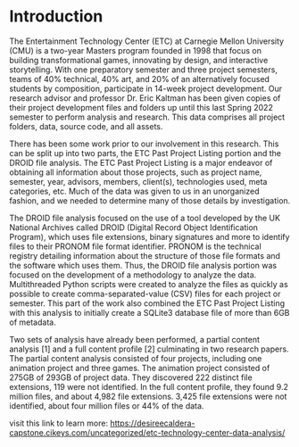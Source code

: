 # Introduction
The Entertainment Technology Center (ETC) at Carnegie Mellon University (CMU) is a two-year Masters program founded in 1998 that focus on building transformational games, innovating by design, and interactive storytelling. With one preparatory semester and three project semesters, teams of 40% technical, 40% art, and 20% of an alternatively focused students by composition, participate in 14-week project development. Our research advisor and professor Dr. Eric Kaltman has been given copies of their project development files and folders up until this last Spring 2022 semester to perform analysis and research. This data comprises all project folders, data, source code, and all assets.

There has been some work prior to our involvement in this research. This can be split up into two parts, the ETC Past Project Listing portion and the DROID file analysis. The ETC Past Project Listing is a major endeavor of obtaining all information about those projects, such as project name, semester, year, advisors, members, client(s), technologies used, meta categories, etc. Much of the data was given to us in an unorganized fashion, and we needed to determine many of those details by investigation.

The DROID file analysis focused on the use of a tool developed by the UK National Archives called DROID (Digital Record Object Identification Program), which uses file extensions, binary signatures and more to identify files to their PRONOM file format identifier. PRONOM is the technical registry detailing information about the structure of those file formats and the software which uses them. Thus, the DROID file analysis portion was focused on the development of a methodology to analyze the data.  Multithreaded Python scripts were created to analyze the files as quickly as possible to create comma-separated-value (CSV) files for each project or semester. This part of the work also combined the ETC Past Project Listing with this analysis to initially create a SQLite3 database file of more than 6GB of metadata.

Two sets of analysis have already been performed, a partial content analysis [1] and a full content profile [2] culminating in two research papers. The partial  content analysis consisted of four projects, including one animation project and three games. The animation project consisted of 275GB of 293GB of project data. They discovered 222 distinct file extensions, 119 were not identified. In the full content profile, they found 9.2 million files, and about 4,982 file extensions. 3,425 file extensions were not identified, about four million files or 44% of the data.

visit this link to learn more: https://desireecaldera-capstone.cikeys.com/uncategorized/etc-technology-center-data-analysis/
